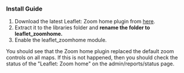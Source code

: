 ### Install Guide

1. Download the latest Leaflet: Zoom home plugin from [here](https://github.com/torfsen/leaflet.zoomhome/archive/master.zip).
2. Extract it to the libraries folder and **rename the folder to leaflet_zoomhome.**
3. Enable the leaflet_zoomhome module.

You should see that the Zoom home plugin replaced the default zoom controls on all maps.
If this is not happened, then you should check the status of the "Leaflet: Zoom home" on the admin/reports/status page.